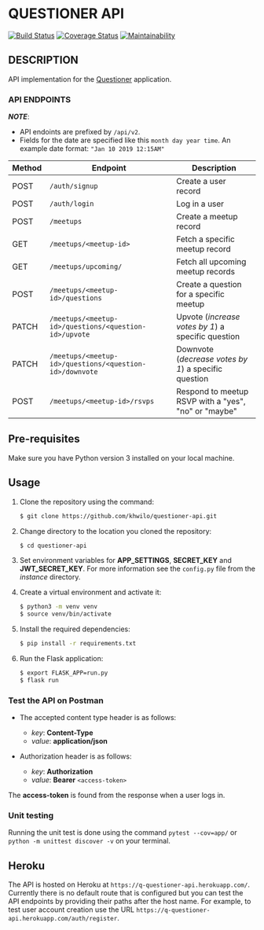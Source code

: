 # QUESTIONER API

[![Build Status](https://travis-ci.org/khwilo/questioner-api.svg?branch=develop)](https://travis-ci.org/khwilo/questioner-api) [![Coverage Status](https://coveralls.io/repos/github/khwilo/questioner-api/badge.svg?branch=develop)](https://coveralls.io/github/khwilo/questioner-api?branch=develop) [![Maintainability](https://api.codeclimate.com/v1/badges/83bc5cc4ff739b5841c1/maintainability)](https://codeclimate.com/github/khwilo/questioner-api/maintainability)

## DESCRIPTION

API implementation for the [Questioner](https://khwilo.github.io/questioner/) application.

### API ENDPOINTS

**_NOTE_**:

- API endoints are prefixed by `/api/v2`.
- Fields for the date are specified like this `month day year time`. An example date format: `"Jan 10 2019 12:15AM"`

| Method        | Endpoint                                                       | Description              |
| ------------- | -------------------------------------------------------------- | ------------------------ |
| POST          | `/auth/signup`                                                 | Create a user record     |
| POST          | `/auth/login`                                                  | Log in a user            |
| POST          | `/meetups`                                                     | Create a meetup record   |
| GET           | `/meetups/<meetup-id>`                                         | Fetch a specific meetup record |
| GET           | `/meetups/upcoming/`                                           | Fetch all upcoming meetup records |
| POST          | `/meetups/<meetup-id>/questions`                               | Create a question for a specific meetup |
| PATCH         | `/meetups/<meetup-id>/questions/<question-id>/upvote`          | Upvote (_increase votes by 1_) a specific question |
| PATCH         | `/meetups/<meetup-id>/questions/<question-id>/downvote`        | Downvote (_decrease votes by 1_) a specific question |
| POST          | `/meetups/<meetup-id>/rsvps`                                   | Respond to meetup RSVP with a "yes", "no" or "maybe" |

## Pre-requisites

Make sure you have Python version 3 installed on your local machine.

## Usage

1. Clone the repository using the command:

    ```bash
    $ git clone https://github.com/khwilo/questioner-api.git
    ``` 

2. Change directory to the location you cloned the repository:

    ```bash
    $ cd questioner-api
    ``` 

3. Set environment variables for **APP_SETTINGS**, **SECRET_KEY** and **JWT_SECRET_KEY**. For more information see the `config.py` file from the _instance_ directory.

4. Create a virtual environment and activate it:

    ```bash
    $ python3 -m venv venv
    $ source venv/bin/activate
    ``` 

5. Install the required dependencies:

    ```bash
    $ pip install -r requirements.txt
    ``` 

6. Run the Flask application:

    ```bash
    $ export FLASK_APP=run.py
    $ flask run
    ``` 

### Test the API on Postman

- The accepted content type header is as follows:

  - *key*: **Content-Type** 
  - *value*: **application/json**

- Authorization header is as follows:

  - *key*: **Authorization** 
  - *value*: **Bearer** `<access-token>`

The **access-token** is found from the response when a user logs in.

### Unit testing

Running the unit test is done using the command `pytest --cov=app/` or `python -m unittest discover -v` on your terminal.

## Heroku

The API is hosted on Heroku at `https://q-questioner-api.herokuapp.com/`. Currently there is no default route that is configured but you can test the API endpoints by providing their paths after the host name. For example, to test user account creation use the URL `https://q-questioner-api.herokuapp.com/auth/register`.
